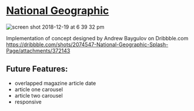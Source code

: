 # [National Geographic](https://www.michaelpalhidai.com/National-Geographic/)

![screen shot 2018-12-19 at 6 39 32 pm](https://user-images.githubusercontent.com/25018247/50260987-56b74900-03bf-11e9-93e0-749f4e40b2b6.png)

Implementation of concept designed by Andrew Baygulov on Dribbble.com
https://dribbble.com/shots/2074547-National-Geographic-Splash-Page/attachments/372143

## Future Features:
- overlapped magazine article date
- article one carousel
- article two carousel
- responsive

